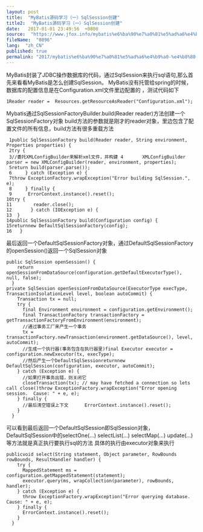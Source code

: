 ```yaml
---
layout: post
title:  "MyBatis源码学习（一）SqlSession创建"
title2:  "MyBatis源码学习（一）SqlSession创建"
date:   2017-01-01 23:49:56  +0800
source:  "https://www.jfox.info/mybatis%e6%ba%90%e7%a0%81%e5%ad%a6%e4%b9%a0-%e4%b8%80-sqlsession%e5%88%9b%e5%bb%ba.html"
fileName:  "0896"
lang:  "zh_CN"
published: true
permalink: "2017/mybatis%e6%ba%90%e7%a0%81%e5%ad%a6%e4%b9%a0-%e4%b8%80-sqlsession%e5%88%9b%e5%bb%ba.html"
---
```


MyBatis封装了JDBC操作数据库的代码，通过SqlSession来执行sql语句,那么首先来看看MyBatis是怎么创建SqlSession。 
MyBatis没有托管给spring的时候，数据库的配置信息是在Configuration.xml文件里边配置的 ，测试代码如下

    1Reader reader =  Resources.getResourceAsReader("Configuration.xml");

Mybatis通过SqlSessionFactoryBuilder.build(Reader reader)方法创建一个SqlSessionFactory对象 build方法的参数就是刚才的reader对象，里边包含了配置文件的所有信息，build方法有很多重载方法

     1public SqlSessionFactory build(Reader reader, String environment, Properties properties) {
     2try {
     3//委托XMLConfigBuilder来解析xml文件，并构建 4       XMLConfigBuilder parser = new XMLConfigBuilder(reader, environment, properties);
     5return build(parser.parse());
     6     } catch (Exception e) {
     7throw ExceptionFactory.wrapException("Error building SqlSession.", e);
     8     } finally {
     9      ErrorContext.instance().reset();
    10try {
    11        reader.close();
    12       } catch (IOException e) {
    13  }
    14public SqlSessionFactory build(Configuration config) {
    15returnnew DefaultSqlSessionFactory(config);
    16   }

最后返回一个DefaultSqlSessionFactory对象，通过DefaultSqlSessionFactory的openSession()返回一个SqlSession对象

    public SqlSession openSession() {
        return openSessionFromDataSource(configuration.getDefaultExecutorType(), null, false);
      }
    private SqlSession openSessionFromDataSource(ExecutorType execType, TransactionIsolationLevel level, boolean autoCommit) {
        Transaction tx = null;
        try {
          final Environment environment = configuration.getEnvironment();
          final TransactionFactory transactionFactory = getTransactionFactoryFromEnvironment(environment);
          //通过事务工厂来产生一个事务
          tx = transactionFactory.newTransaction(environment.getDataSource(), level, autoCommit);
          //生成一个执行器(事务包含在执行器里)final Executor executor = configuration.newExecutor(tx, execType);
          //然后产生一个DefaultSqlSessionreturnnew DefaultSqlSession(configuration, executor, autoCommit);
        } catch (Exception e) {
          //如果打开事务出错，则关闭它
          closeTransaction(tx); // may have fetched a connection so lets call close()throw ExceptionFactory.wrapException("Error opening session.  Cause: " + e, e);
        } finally {
          //最后清空错误上下文      ErrorContext.instance().reset();
        }
      }

可以看到最后返回一个DefaultSqlSession即SqlSession对象，DefaultSqlSession中的selectOne(…) selectList(…) 
selectMap(…) update(…)等方法就是真正执行要执行sql的方法 
具体的执行由executor对象来执行

    publicvoid select(String statement, Object parameter, RowBounds rowBounds, ResultHandler handler) {
        try {
          MappedStatement ms = configuration.getMappedStatement(statement);
          executor.query(ms, wrapCollection(parameter), rowBounds, handler);
        } catch (Exception e) {
          throw ExceptionFactory.wrapException("Error querying database.  Cause: " + e, e);
        } finally {
          ErrorContext.instance().reset();
        }
      }
